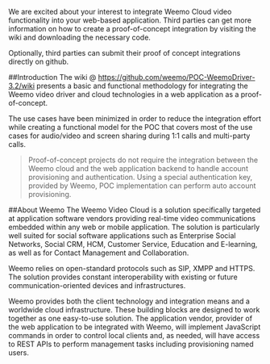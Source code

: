We are excited about your interest to integrate Weemo Cloud video functionality into your web-based application. Third parties can get more information on how to create a proof-of-concept integration by visiting the wiki and downloading the necessary code.

Optionally, third parties can submit their proof of concept integrations directly on github.

##Introduction
The wiki @ https://github.com/weemo/POC-WeemoDriver-3.2/wiki presents a basic and functional methodology for integrating the Weemo video driver and cloud technologies in a web application as a proof-of-concept.

The use cases have been minimized in order to reduce the integration effort while creating a functional model for the POC that covers most of the use cases for audio/video and screen sharing during 1:1 calls and multi-party calls.

>Proof-of-concept projects do not require the integration between the Weemo cloud and the web application backend to handle account provisioning and authentication. Using a special authentication key, provided by Weemo, POC implementation can perform auto account provisioning.

##About Weemo
The Weemo Video Cloud is a solution specifically targeted at application software vendors providing real-time video communications embedded within any web or mobile application. The solution is particularly well suited for social software applications such as Enterprise Social Networks, Social CRM, HCM, Customer Service, Education and E-learning, as well as for Contact Management and Collaboration.

Weemo relies on open-standard protocols such as SIP, XMPP and HTTPS. The solution provides constant interoperability with existing or future communication-oriented devices and infrastructures.

Weemo provides both the client technology and integration means and a worldwide cloud infrastructure. These building blocks are designed to work together as one easy-to-use solution. The application vendor, provider of the web application to be integrated with Weemo, will implement JavaScript commands in order to control local clients and, as needed, will have access to REST APIs to perform management tasks including provisioning named users.
